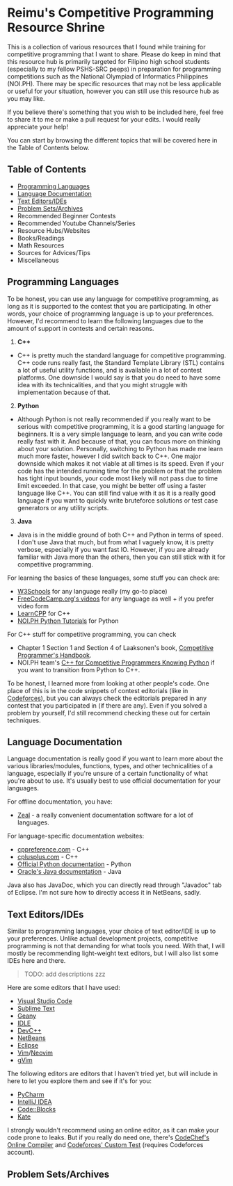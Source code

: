 # Reimu's Competitive Programming Resource Shrine
This is a collection of various resources that I found while training for competitive programming that I want to share. Please do keep in mind that this resource hub is primarily targeted for Filipino high school students (especially to my fellow PSHS-SRC peeps) in preparation for programming competitions such as the National Olympiad of Informatics Philippines (NOI.PH). There may be specific resources that may not be less applicable or useful for your situation, however you can still use this resource hub as you may like.

If you believe there's something that you wish to be included here, feel free to share it to me or make a pull request for your edits. I would really appreciate your help!

You can start by browsing the different topics that will be covered here in the Table of Contents below.

## Table of Contents
- [Programming Languages](#programming-languages)
- [Language Documentation](#language-documentation)
- [Text Editors/IDEs](#text-editorsides)
- [Problem Sets/Archives](#problem-setsarchives)
- Recommended Beginner Contests
- Recommended Youtube Channels/Series
- Resource Hubs/Websites
- Books/Readings
- Math Resources
- Sources for Advices/Tips
- Miscellaneous

## Programming Languages
To be honest, you can use any language for competitive programming, as long as it is supported to the contest that you are participating. In other words, your choice of programming language is up to your preferences. However, I'd recommend to learn the following languages due to the amount of support in contests and certain reasons.

1. **C++**
- C++ is pretty much the standard language for competitive programming. C++ code runs really fast, the Standard Template Library (STL) contains a lot of useful utility functions, and is available in a lot of contest platforms. One downside I would say is that you do need to have some idea with its technicalities, and that you might struggle with implementation because of that.
2. **Python**
- Although Python is not really recommended if you really want to be serious with competitive programming, it is a good starting language for beginners. It is a very simple language to learn, and you can write code really fast with it. And because of that, you can focus more on thinking about your solution. Personally, switching to Python has made me learn much more faster, however I did switch back to C++. One major downside which makes it not viable at all times is its speed. Even if your code has the intended running time for the problem or that the problem has tight input bounds, your code most likely will not pass due to time limit exceeded. In that case, you might be better off using a faster language like C++. You can still find value with it as it is a really good language if you want to quickly write bruteforce solutions or test case generators or any utility scripts. 
3. **Java**
- Java is in the middle ground of both C++ and Python in terms of speed. I don't use Java that much, but from what I vaguely know, it is pretty verbose, especially if you want fast IO. However, if you are already familiar with Java more than the others, then you can still stick with it for competitive programming.

For learning the basics of these languages, some stuff you can check are:
- [W3Schools](https://www.w3schools.com/) for any language really (my go-to place)
- [FreeCodeCamp.org's videos](https://www.youtube.com/@freecodecamp) for any language as well + if you prefer video form
- [LearnCPP](https://www.learncpp.com/) for C++
- [NOI.PH Python Tutorials](https://noi.ph/python-tutorials/) for Python 

For C++ stuff for competitive programming, you can check
- Chapter 1 Section 1 and Section 4 of Laaksonen's book, [Competitive Programmer's Handbook](https://cses.fi/book/book.pdf). 
- NOI.PH team's [C++ for Competitive Programmers Knowing Python](https://docs.google.com/document/d/1c66WJAY8AHIYInEd3roXMS2LBKf6YrcD7O_9Y-cgU2U/edit?usp=sharing) if you want to transition from Python to C++.

To be honest, I learned more from looking at other people's code. One place of this is in the code snippets of contest editorials (like in [Codeforces](https://codeforces.com/)), but you can always check the editorials prepared in any contest that you participated in (if there are any). Even if you solved a problem by yourself, I'd still recommend checking these out for certain techniques.

## Language Documentation
Language documentation is really good if you want to learn more about the various libraries/modules, functions, types, and other technicalities of a language, especially if you're unsure of a certain functionality of what you're about to use. It's usually best to use official documentation for your languages.

For offline documentation, you have:
- [Zeal](https://github.com/zealdocs/zeal) - a really convenient documentation software for a lot of languages.

For language-specific documentation websites:
- [cppreference.com](https://en.cppreference.com/w/) - C++
- [cplusplus.com](https://cplusplus.com/reference/) - C++
- [Official Python documentation](https://docs.python.org/) - Python
- [Oracle's Java documentation](https://docs.oracle.com/javase/8/docs/api/overview-summary.html) - Java

Java also has JavaDoc, which you can directly read through "Javadoc" tab of Eclipse. I'm not sure how to directly access it in NetBeans, sadly.

## Text Editors/IDEs
Similar to programming languages, your choice of text editor/IDE is up to your preferences. Unlike actual development projects, competitive programming is not that demanding for what tools you need. With that, I will mostly be recommending light-weight text editors, but I will also list some IDEs here and there. 

> TODO: add descriptions zzz

Here are some editors that I have used:
- [Visual Studio Code](https://code.visualstudio.com/)
- [Sublime Text](https://www.sublimetext.com/)
- [Geany](https://www.geany.org/)
- [IDLE](https://www.python.org/downloads/)
- [DevC++](https://www.bloodshed.net/)
- [NetBeans](https://netbeans.apache.org/front/main/index.html)
- [Eclipse](https://eclipseide.org/)
- [Vim](https://www.vim.org/)/[Neovim](https://github.com/neovim/neovim)
- [gVim](https://www.vim.org/)

The following editors are editors that I haven't tried yet, but will include in here to let you explore them and see if it's for you:
- [PyCharm](https://www.jetbrains.com/pycharm/download/)
- [IntelliJ IDEA](https://www.jetbrains.com/idea/)
- [Code::Blocks](https://www.codeblocks.org/)
- [Kate](https://kate-editor.org/)

I strongly wouldn't recommend using an online editor, as it can make your code prone to leaks. But if you really do need one, there's [CodeChef's Online Compiler](https://www.codechef.com/ide) and [Codeforces' Custom Test](https://codeforces.com/problemset/customtest) (requires Codeforces account).

## Problem Sets/Archives